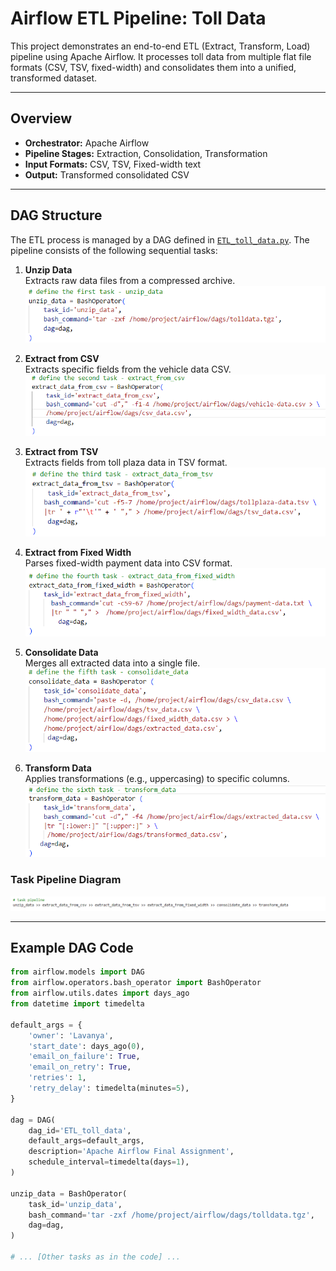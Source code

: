 # Airflow ETL Pipeline: Toll Data

This project demonstrates an end-to-end ETL (Extract, Transform, Load) pipeline using Apache Airflow. It processes toll data from multiple flat file formats (CSV, TSV, fixed-width) and consolidates them into a unified, transformed dataset.

---

## Overview

- **Orchestrator:** Apache Airflow  
- **Pipeline Stages:** Extraction, Consolidation, Transformation  
- **Input Formats:** CSV, TSV, Fixed-width text  
- **Output:** Transformed consolidated CSV

---

## DAG Structure

The ETL process is managed by a DAG defined in [`ETL_toll_data.py`](ETL_toll_data.py). The pipeline consists of the following sequential tasks:

1. **Unzip Data**  
   Extracts raw data files from a compressed archive.  
   ![Unzip Data](results/unzip_data.png)

2. **Extract from CSV**  
   Extracts specific fields from the vehicle data CSV.  
   ![Extract CSV](results/extract_data_from_csv.png)

3. **Extract from TSV**  
   Extracts fields from toll plaza data in TSV format.  
   ![Extract TSV](results/extract_data_from_tsv.png)

4. **Extract from Fixed Width**  
   Parses fixed-width payment data into CSV format.  
   ![Extract Fixed Width](results/extract_data_from_fixed_width.png)

5. **Consolidate Data**  
   Merges all extracted data into a single file.  
   ![Consolidate](results/consolidate_data.png)

6. **Transform Data**  
   Applies transformations (e.g., uppercasing) to specific columns.  
   ![Transform](results/transform.png)

### Task Pipeline Diagram

![Task Pipeline](results/task_pipeline.png)

---

## Example DAG Code

```python
from airflow.models import DAG
from airflow.operators.bash_operator import BashOperator
from airflow.utils.dates import days_ago
from datetime import timedelta

default_args = {
    'owner': 'Lavanya',
    'start_date': days_ago(0),
    'email_on_failure': True,
    'email_on_retry': True,
    'retries': 1,
    'retry_delay': timedelta(minutes=5),
}

dag = DAG(
    dag_id='ETL_toll_data',
    default_args=default_args,
    description='Apache Airflow Final Assignment',
    schedule_interval=timedelta(days=1),
)

unzip_data = BashOperator(
    task_id='unzip_data',
    bash_command='tar -zxf /home/project/airflow/dags/tolldata.tgz',
    dag=dag,
)

# ... [Other tasks as in the code] ...
